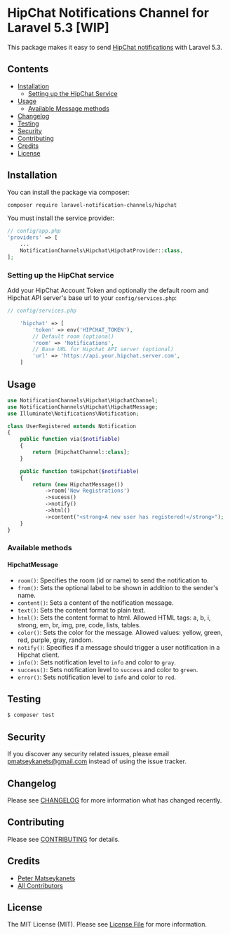 # HipChat Notifications Channel for Laravel 5.3 [WIP]

This package makes it easy to send [HipChat notifications](https://www.hipchat.com) with Laravel 5.3.

## Contents

- [Installation](#installation)
	- [Setting up the HipChat Service](#setting-up-the-hipchat-service)
- [Usage](#usage)
	- [Available Message methods](#available-message-methods)
- [Changelog](#changelog)
- [Testing](#testing)
- [Security](#security)
- [Contributing](#contributing)
- [Credits](#credits)
- [License](#license)

## Installation

You can install the package via composer:

``` bash
composer require laravel-notification-channels/hipchat
```

You must install the service provider:

```php
// config/app.php
'providers' => [
    ...
    NotificationChannels\Hipchat\HipchatProvider::class,
];
```
### Setting up the HipChat service

Add your HipChat Account Token and optionally the default room and Hipchat API server's base url to your `config/services.php`:

```php
// config/services.php

    'hipchat' => [
        'token' => env('HIPCHAT_TOKEN'),
        // Default room (optional)
        'room' => 'Notifications',
        // Base URL for Hipchat API server (optional)
        'url' => 'https://api.your.hipchat.server.com',
    ]
```

## Usage

``` php
use NotificationChannels\Hipchat\HipchatChannel;
use NotificationChannels\Hipchat\HipchatMessage;
use Illuminate\Notifications\Notification;

class UserRegistered extends Notification
{
    public function via($notifiable)
    {
        return [HipchatChannel::class];
    }

    public function toHipchat($notifiable)
    {
        return (new HipchatMessage())
            ->room('New Registrations')
            ->sucess()
            ->notify()
            ->html()
            ->content("<strong>A new user has registered!</strong>");
    }
}
```

### Available methods

#### HipchatMessage

- `room()`: Specifies the room (id or name) to send the notification to.
- `from()`: Sets the optional label to be shown in addition to the sender's name.
- `content()`: Sets a content of the notification message.
- `text()`: Sets the content format to plain text.
- `html()`: Sets the content format to html. Allowed HTML tags: a, b, i, strong, em, br, img, pre, code, lists, tables.
- `color()`: Sets the color for the message. Allowed values: yellow, green, red, purple, gray, random.
- `notify()`: Specifies if a message should trigger a user notification in a Hipchat client.
- `info()`: Sets notification level to `info` and color to `gray`.
- `success()`: Sets notification level to `success` and color to `green`.
- `error()`: Sets notification level to `info` and color to `red`.


## Testing
    
``` bash
$ composer test
```

## Security

If you discover any security related issues, please email pmatseykanets@gmail.com instead of using the issue tracker.

## Changelog

Please see [CHANGELOG](CHANGELOG.md) for more information what has changed recently.

## Contributing

Please see [CONTRIBUTING](CONTRIBUTING.md) for details.

## Credits

- [Peter Matseykanets](https://github.com/pmatseykanets)
- [All Contributors](../../contributors)

## License

The MIT License (MIT). Please see [License File](LICENSE.md) for more information.
